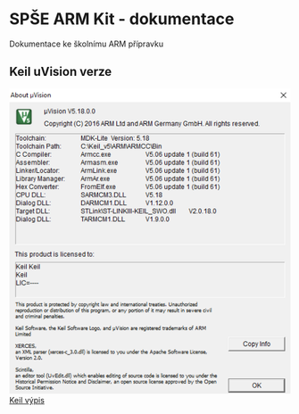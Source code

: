 # SPŠE ARM Kit - dokumentace

Dokumentace ke školnímu ARM přípravku

## Keil uVision verze

![Keil vypis - obrázek](Keil_version.png "Verze Keil-u")
[Keil výpis](Keil_version.txt)
